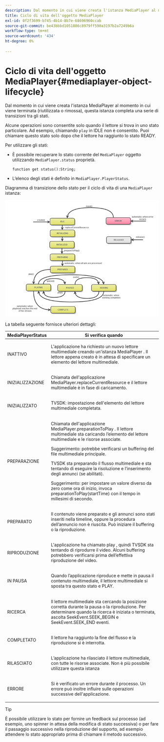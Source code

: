 ```yaml
---
description: Dal momento in cui viene creata l'istanza MediaPlayer al momento in cui viene terminata (riutilizzata o rimossa), questa istanza completa una serie di transizioni tra gli stati.
title: Ciclo di vita dell'oggetto MediaPlayer
exl-id: 0f2f3699-b745-4b14-8b7e-68696960ccab
source-git-commit: be43bbbd1051886c8979ff590a3197b2a7249b6a
workflow-type: tm+mt
source-wordcount: '434'
ht-degree: 0%

---
```


# Ciclo di vita dell&#39;oggetto MediaPlayer{#mediaplayer-object-lifecycle}

Dal momento in cui viene creata l&#39;istanza MediaPlayer al momento in cui viene terminata (riutilizzata o rimossa), questa istanza completa una serie di transizioni tra gli stati.

Alcune operazioni sono consentite solo quando il lettore si trova in uno stato particolare. Ad esempio, chiamando `play` in IDLE non è consentito. Puoi chiamare questo stato solo dopo che il lettore ha raggiunto lo stato READY.

Per utilizzare gli stati:

* È possibile recuperare lo stato corrente del `MediaPlayer` oggetto utilizzando `MediaPlayer.status` proprietà.

   ```
   function get status():String;
   ```

* L’elenco degli stati è definito in `MediaPlayer.PlayerStatus`.

Diagramma di transizione dello stato per il ciclo di vita di una `MediaPlayer` istanza:
<!--<a id="fig_1C55DE3F186F4B36AFFDCDE90379534C"></a>-->

![](assets/player-state-transitions-diagram-flash-1_2_web.png)

La tabella seguente fornisce ulteriori dettagli:

<table id="table_426F0093E4214EA88CD72A7796B58DFD"> 
 <thead> 
  <tr> 
   <th colname="col1" class="entry"> <span class="codeph"> MediaPlayerStatus </span> </th> 
   <th colname="col2" class="entry"> Si verifica quando </th> 
  </tr> 
 </thead>
 <tbody> 
  <tr> 
   <td colname="col1"> <span class="codeph"> INATTIVO </span> </td> 
   <td colname="col2"> <p> L'applicazione ha richiesto un nuovo lettore multimediale creando un'istanza <span class="codeph"> MediaPlayer </span>. Il lettore appena creato è in attesa di specificare un elemento del lettore multimediale. </p> </td> 
  </tr> 
  <tr> 
   <td colname="col1"> <span class="codeph"> INIZIALIZZAZIONE </span> </td> 
   <td colname="col2"> <p>Chiamata dell'applicazione <span class="codeph"> MediaPlayer.replaceCurrentResource </span>e il lettore multimediale è in fase di caricamento. </p> </td> 
  </tr> 
  <tr> 
   <td colname="col1"> <span class="codeph"> INIZIALIZZATO </span> </td> 
   <td colname="col2"> <p>TVSDK: impostazione dell'elemento del lettore multimediale completata. </p> </td> 
  </tr> 
  <tr> 
   <td colname="col1"> <span class="codeph"> PREPARAZIONE </span> </td> 
   <td colname="col2"> <p>Chiamata dell'applicazione <span class="codeph"> MediaPlayer.preparationToPlay </span>. Il lettore multimediale sta caricando l’elemento del lettore multimediale e le risorse associate. </p> <p>Suggerimento: potrebbe verificarsi un buffering del file multimediale principale. </p> <p>TVSDK sta preparando il flusso multimediale e sta tentando di eseguire la risoluzione e l’inserimento degli annunci (se abilitati). </p> <p>Suggerimento: per impostare un valore diverso da zero come ora di inizio, invoca <span class="codeph"> preparationToPlay(startTime) </span> con il tempo in millesimi di secondo. </p> </td> 
  </tr> 
  <tr> 
   <td colname="col1"> <span class="codeph"> PREPARATO </span> </td> 
   <td colname="col2"> <p>Il contenuto viene preparato e gli annunci sono stati inseriti nella timeline, oppure la procedura dell’annuncio non è riuscita. Può iniziare il buffering o la riproduzione. </p> </td> 
  </tr> 
  <tr> 
   <td colname="col1"> <span class="codeph"> RIPRODUZIONE </span> </td> 
   <td colname="col2"> <p>L'applicazione ha chiamato <span class="codeph"> play </span>, quindi TVSDK sta tentando di riprodurre il video. Alcuni buffering potrebbero verificarsi prima dell’effettiva riproduzione del video. </p> </td> 
  </tr> 
  <tr> 
   <td colname="col1"> <span class="codeph"> IN PAUSA </span> </td> 
   <td colname="col2"> <p>Quando l’applicazione riproduce e mette in pausa il contenuto multimediale, il lettore multimediale si sposta tra questo stato e PLAY. </p> </td> 
  </tr> 
  <tr> 
   <td colname="col1"> <span class="codeph"> RICERCA </span> </td> 
   <td colname="col2"> <p>Il lettore multimediale sta cercando la posizione corretta durante la pausa o la riproduzione. Per determinare quando la ricerca è iniziata o terminata, ascolta <span class="codeph"> SeekEvent.SEEK_BEGIN </span> e <span class="codeph"> SeekEvent.SEEK_END </span> eventi. </p> </td> 
  </tr> 
  <tr> 
   <td colname="col1"> <span class="codeph"> COMPLETATO </span> </td> 
   <td colname="col2"> <p>Il lettore ha raggiunto la fine del flusso e la riproduzione si è interrotta. </p> </td> 
  </tr> 
  <tr> 
   <td colname="col1"> <span class="codeph"> RILASCIATO </span> </td> 
   <td colname="col2"> <p>L’applicazione ha rilasciato il lettore multimediale, con tutte le risorse associate. Non è più possibile utilizzare questa istanza </p> </td> 
  </tr> 
  <tr> 
   <td colname="col1"> <span class="codeph"> ERRORE </span> </td> 
   <td colname="col2"> <p>Si è verificato un errore durante il processo. Un errore può inoltre influire sulle operazioni successive dell'applicazione. </p> </td> 
  </tr> 
 </tbody> 
</table>

>[!TIP]
>
>È possibile utilizzare lo stato per fornire un feedback sul processo (ad esempio, uno spinner in attesa della modifica di stato successiva) o per fare il passaggio successivo nella riproduzione del supporto, ad esempio attendere lo stato appropriato prima di chiamare il metodo successivo.
